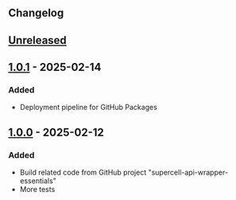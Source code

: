 ## Changelog

## [Unreleased]

## [1.0.1] - 2025-02-14

### Added

- Deployment pipeline for GitHub Packages

## [1.0.0] - 2025-02-12

### Added

- Build related code from GitHub project "supercell-api-wrapper-essentials"
- More tests

[unreleased]: https://github.com/mlieshoff/java-build-essentials/compare/v1.0.1...HEAD
[1.0.1]: https://github.com/mlieshoff/java-build-essentials/compare/v1.0.0...1.0.1
[1.0.0]: https://github.com/mlieshoff/java-build-essentials/compare/v1.0.0...1.0.0